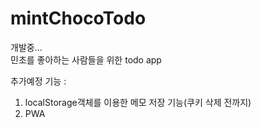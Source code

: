 # mintChocoTodo
개발중...<br>
민초를 좋아하는 사람들을 위한 todo app

추가예정 기능 : <br>
1. localStorage객체를 이용한 메모 저장 기능(쿠키 삭제 전까지)<br>
2. PWA

